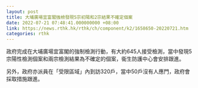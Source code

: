 ```yaml
---
layout: post
title: 大埔廣場宜富閣強檢發現5宗初陽和2宗結果不確定個案
date: 2022-07-21 07:48:41.000000000 +08:00
link: https://news.rthk.hk/rthk/ch/component/k2/1658650-20220721.htm
categories: rthk
---
```


政府完成在大埔廣場宜富閣的強制檢測行動，有大約645人接受檢測，當中發現5宗陽性檢測個案和兩宗檢測結果為不確定的個案，衞生防護中心會安排跟進。

另外，政府亦派員在「受限區域」內到訪320戶，當中50戶沒有人應門，政府會採取措施跟進。
